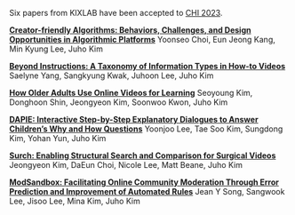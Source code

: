 Six papers from KIXLAB have been accepted to [CHI 2023](https://chi2023.acm.org/).

**[Creator-friendly Algorithms: Behaviors, Challenges, and Design Opportunities in Algorithmic Platforms](https://kixlab.github.io/website-files/2023/chi2023-creatorfriendly-paper.pdf)**
Yoonseo Choi, Eun Jeong Kang, Min Kyung Lee, Juho Kim

**[Beyond Instructions: A Taxonomy of Information Types in How-to Videos](https://kixlab.github.io/website-files/2023/chi2023-videomap-paper.pdf)**
Saelyne Yang, Sangkyung Kwak, Juhoon Lee, Juho Kim

**[How Older Adults Use Online Videos for Learning](https://kixlab.github.io/website-files/2023/chi2023-olderadults-paper.pdf)**
Seoyoung Kim, Donghoon Shin, Jeongyeon Kim, Soonwoo Kwon, Juho Kim

**[DAPIE: Interactive Step-by-Step Explanatory Dialogues to Answer Children’s Why and How Questions](https://kixlab.github.io/website-files/2023/chi2023-childQA-paper.pdf)**
Yoonjoo Lee, Tae Soo Kim, Sungdong Kim, Yohan Yun, Juho Kim

**[Surch: Enabling Structural Search and Comparison for Surgical Videos](https://kixlab.github.io/website-files/2023/chi2023-surch-paper.pdf)**
Jeongyeon Kim, DaEun Choi, Nicole Lee, Matt Beane, Juho Kim

**[ModSandbox: Facilitating Online Community Moderation Through Error Prediction and Improvement of Automated Rules](https://kixlab.github.io/website-files/2023/chi2023-modsandbox-paper.pdf)**
Jean Y Song, Sangwook Lee, Jisoo Lee, Mina Kim, Juho Kim
